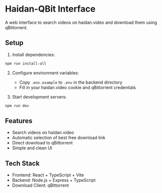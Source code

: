 # Haidan-QBit Interface

A web interface to search videos on haidan.video and download them using qBittorrent.

## Setup

1. Install dependencies:
```bash
npm run install-all
```

2. Configure environment variables:
   - Copy `.env.example` to `.env` in the backend directory
   - Fill in your haidan.video cookie and qBittorrent credentials

3. Start development servers:
```bash
npm run dev
```

## Features
- Search videos on haidan.video
- Automatic selection of best free download link
- Direct download to qBittorrent
- Simple and clean UI

## Tech Stack
- Frontend: React + TypeScript + Vite
- Backend: Node.js + Express + TypeScript
- Download Client: qBittorrent
